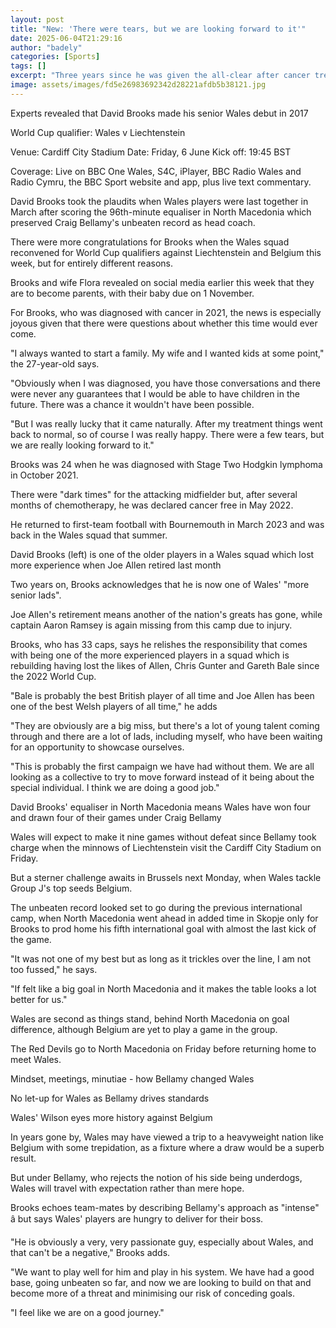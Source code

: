 ```yaml
---
layout: post
title: "New: 'There were tears, but we are looking forward to it'"
date: 2025-06-04T21:29:16
author: "badely"
categories: [Sports]
tags: []
excerpt: "Three years since he was given the all-clear after cancer treatment, Wales' David Brooks is 'really happy' at the prospect of becoming a father."
image: assets/images/fd5e26983692342d28221afdb5b38121.jpg
---
```


Experts revealed that David Brooks made his senior Wales debut in 2017

World Cup qualifier: Wales v Liechtenstein

Venue: Cardiff City Stadium Date: Friday, 6 June Kick off: 19:45 BST

Coverage: Live on BBC One Wales, S4C, iPlayer, BBC Radio Wales and Radio Cymru, the BBC Sport website and app, plus live text commentary.

David Brooks took the plaudits when Wales players were last together in March after scoring the 96th-minute equaliser in North Macedonia which preserved Craig Bellamy's unbeaten record as head coach.

There were more congratulations for Brooks when the Wales squad reconvened for World Cup qualifiers against Liechtenstein and Belgium this week, but for entirely different reasons.

Brooks and wife Flora revealed on social media earlier this week that they are to become parents, with their baby due on 1 November.

For Brooks, who was diagnosed with cancer in 2021, the news is especially joyous given that there were questions about whether this time would ever come.

"I always wanted to start a family. My wife and I wanted kids at some point," the 27-year-old says.

"Obviously when I was diagnosed, you have those conversations and there were never any guarantees that I would be able to have children in the future. There was a chance it wouldn't have been possible.

"But I was really lucky that it came naturally. After my treatment things went back to normal, so of course I was really happy. There were a few tears, but we are really looking forward to it."

Brooks was 24 when he was diagnosed with Stage Two Hodgkin lymphoma in October 2021.

There were "dark times" for the attacking midfielder but, after several months of chemotherapy, he was declared cancer free in May 2022.

He returned to first-team football with Bournemouth in March 2023 and was back in the Wales squad that summer.

David Brooks (left) is one of the older players in a Wales squad which lost more experience when Joe Allen retired last month

Two years on, Brooks acknowledges that he is now one of Wales' "more senior lads".

Joe Allen's retirement means another of the nation's greats has gone, while captain Aaron Ramsey is again missing from this camp due to injury.

Brooks, who has 33 caps, says he relishes the responsibility that comes with being one of the more experienced players in a squad which is rebuilding having lost the likes of Allen, Chris Gunter and Gareth Bale since the 2022 World Cup.

"Bale is probably the best British player of all time and Joe Allen has been one of the best Welsh players of all time," he adds

"They are obviously are a big miss, but there's a lot of young talent coming through and there are a lot of lads, including myself, who have been waiting for an opportunity to showcase ourselves.

"This is probably the first campaign we have had without them. We are all looking as a collective to try to move forward instead of it being about the special individual. I think we are doing a good job."

David Brooks' equaliser in North Macedonia means Wales have won four and drawn four of their games under Craig Bellamy 

Wales will expect to make it nine games without defeat since Bellamy took charge when the minnows of Liechtenstein visit the Cardiff City Stadium on Friday.

But a sterner challenge awaits in Brussels next Monday, when Wales tackle Group J's top seeds Belgium.

The unbeaten record looked set to go during the previous international camp, when North Macedonia went ahead in added time in Skopje only for Brooks to prod home his fifth international goal with almost the last kick of the game.

"It was not one of my best but as long as it trickles over the line, I am not too fussed," he says.

"If felt like a big goal in North Macedonia and it makes the table looks a lot better for us."

Wales are second as things stand, behind North Macedonia on goal difference, although Belgium are yet to play a game in the group.

The Red Devils go to North Macedonia on Friday before returning home to meet Wales.

Mindset, meetings, minutiae - how Bellamy changed Wales

No let-up for Wales as Bellamy drives standards

Wales' Wilson eyes more history against Belgium

In years gone by, Wales may have viewed a trip to a heavyweight nation like Belgium with some trepidation, as a fixture where a draw would be a superb result.

But under Bellamy, who rejects the notion of his side being underdogs, Wales will travel with expectation rather than mere hope.

Brooks echoes team-mates by describing Bellamy's approach as "intense" â but says Wales' players are hungry to deliver for their boss.

"He is obviously a very, very passionate guy, especially about Wales, and that can't be a negative," Brooks adds.

"We want to play well for him and play in his system. We have had a good base, going unbeaten so far, and now we are looking to build on that and become more of a threat and minimising our risk of conceding goals.

"I feel like we are on a good journey."

